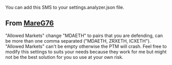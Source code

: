 You can add this SMS to your settings.analyzer.json file.
## From [MareG76](https://github.com/MareG76/ProfitTrailer-TheNorthStar-PTMagic-PTDefender_Settings)
"Allowed Markets" change "MDAETH" to pairs that you are defending, can be more than one comma separated ("MDAETH, ZRXETH, ICXETH"). "Allowed Markets" can't be empty otherwise the PTM will crash. Feel free to modify this settings to suits your needs because they work for me but might not be the best solution for you so use at your own risk.
